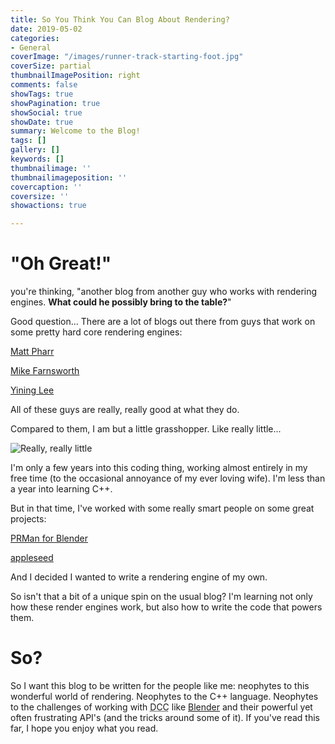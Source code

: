 ```yaml
---
title: So You Think You Can Blog About Rendering?
date: 2019-05-02
categories:
- General
coverImage: "/images/runner-track-starting-foot.jpg"
coverSize: partial
thumbnailImagePosition: right
comments: false
showTags: true
showPagination: true
showSocial: true
showDate: true
summary: Welcome to the Blog!
tags: []
gallery: []
keywords: []
thumbnailimage: ''
thumbnailimageposition: ''
covercaption: ''
coversize: ''
showactions: true

---
```

# "Oh Great!"

you're thinking, "another blog from another guy who works with rendering engines.  **What could he possibly bring to the table?**"

Good question... There are a lot of blogs out there from guys that work on some pretty hard core rendering engines:

[Matt Pharr](https://pharr.org/matt/blog/)

[Mike Farnsworth](http://renderspud.blogspot.com/)

[Yining Lee](https://blog.yiningkarlli.com/)

All of these guys are really, really good at what they do.

Compared to them, I am but a little grasshopper.  Like really little...

![Really, really little](/images/grasshopper.png "Really, really little")

I'm only a few years into this coding thing, working almost entirely in my free time (to the occasional annoyance of my ever loving wife).  I'm less than a year into learning C++.

But in that time, I've worked with some really smart people on some great projects:

[PRMan for Blender](https://github.com/prman-pixar/RenderManForBlender)

[appleseed](https://github.com/appleseedhq)

And I decided I wanted to write a rendering engine of my own.

So isn't that a bit of a unique spin on the usual blog?  I'm learning not only how these render engines work, but also how to write the code that powers them.

# So?

So I want this blog to be written for the people like me: neophytes to this wonderful world of rendering.  Neophytes to the C++ language.  Neophytes to the challenges of working with <acronym title="Digital Content Creation">DCC</acronym> like [Blender](www.blender.org) and their powerful yet often frustrating API's (and the tricks around some of it).  If you've read this far, I hope you enjoy what you read.